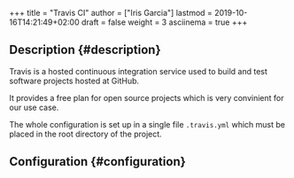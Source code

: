 +++
title = "Travis CI"
author = ["Iris Garcia"]
lastmod = 2019-10-16T14:21:49+02:00
draft = false
weight = 3
asciinema = true
+++

## Description {#description}

Travis is a hosted continuous integration service used to build and
test software projects hosted at GitHub.

It provides a free plan for open source projects which is very
convinient for our use case.

The whole configuration is set up in a single file `.travis.yml` which
must be placed in the root directory of the project.


## Configuration {#configuration}
